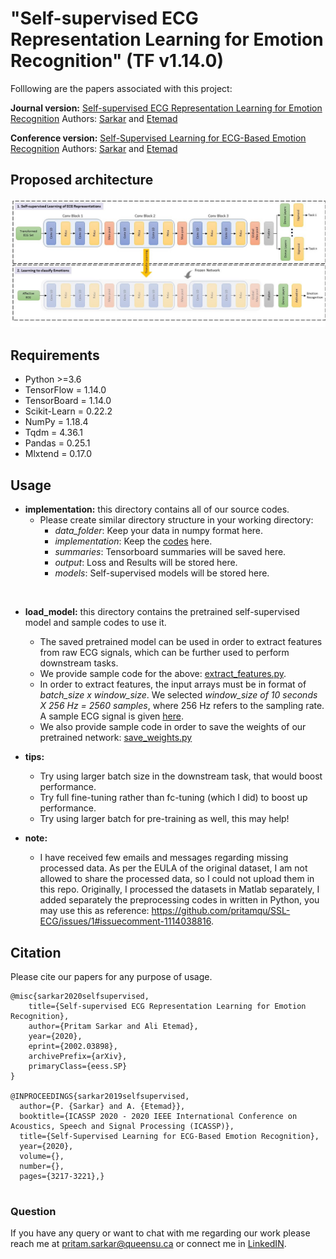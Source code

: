 # "Self-supervised ECG Representation Learning for Emotion Recognition" (TF v1.14.0)

Folllowing are the papers associated with this project: 

**Journal version:** [Self-supervised ECG Representation Learning for Emotion Recognition](https://ieeexplore.ieee.org/document/9161416)
Authors: [Sarkar](https://www.pritamsarkar.com/) and [Etemad](https://www.alietemad.com/)

**Conference version:** [Self-Supervised Learning for ECG-Based Emotion Recognition](https://ieeexplore.ieee.org/abstract/document/9053985)
Authors: [Sarkar](https://www.pritamsarkar.com/) and [Etemad](https://www.alietemad.com/)

## Proposed architecture
![our proposed architecture](./images/ssl_architecture.jpg)

## Requirements

- Python >=3.6
- TensorFlow = 1.14.0
- TensorBoard = 1.14.0
- Scikit-Learn = 0.22.2
- NumPy = 1.18.4
- Tqdm = 4.36.1
- Pandas = 0.25.1
- Mlxtend = 0.17.0

## Usage

- **implementation:** this directory contains all of our source codes.
    - Please create similar directory structure in your working directory:
        - *data_folder*: Keep your data in numpy format here.
        - *implementation*: Keep the [codes](./implementation) here.
        - *summaries*: Tensorboard summaries will be saved here.
        - *output*: Loss and Results will be stored here.
        - *models*: Self-supervised models will be stored here.
<br />

- **load_model:** this directory contains the pretrained self-supervised model and sample codes to use it.
    - The saved pretrained model can be used in order to extract features from raw ECG signals, which can be further used to perform downstream tasks.
    - We provide sample code for the above: [extract_features.py](./load_model/extract_features.py).
    - In order to extract features, the input arrays must be in format of *batch_size x window_size*. We selected *window_size of 10 seconds X 256 Hz = 2560 samples*, where 256 Hz refers to the sampling rate. A sample ECG signal is given [here](./load_model/sample_ecg.npy).
    - We also provide sample code in order to save the weights of our pretrained network: [save_weights.py](./load_model/save_weights.py)

- **tips:**
    - Try using larger batch size in the downstream task, that would boost performance. 
    - Try full fine-tuning rather than fc-tuning (which I did) to boost up performance.
    - Try using larger batch for pre-training as well, this may help!

- **note:**
    - I have received few emails and messages regarding missing processed data. As per the EULA of the original dataset, I am not allowed to share the processed data, so I could not upload them in this repo. Originally, I processed the datasets in Matlab separately, I added separately the preprocessing codes in written in Python, you may use this as reference: https://github.com/pritamqu/SSL-ECG/issues/1#issuecomment-1114038816.

## Citation

Please cite our papers for any purpose of usage.
```
@misc{sarkar2020selfsupervised,
    title={Self-supervised ECG Representation Learning for Emotion Recognition},
    author={Pritam Sarkar and Ali Etemad},
    year={2020},
    eprint={2002.03898},
    archivePrefix={arXiv},
    primaryClass={eess.SP}
}

@INPROCEEDINGS{sarkar2019selfsupervised,
  author={P. {Sarkar} and A. {Etemad}},
  booktitle={ICASSP 2020 - 2020 IEEE International Conference on Acoustics, Speech and Signal Processing (ICASSP)}, 
  title={Self-Supervised Learning for ECG-Based Emotion Recognition}, 
  year={2020},
  volume={},
  number={},
  pages={3217-3221},}
  
```

### Question
If you have any query or want to chat with me regarding our work please reach me at <pritam.sarkar@queensu.ca> or connect me in [LinkedIN](https://www.linkedin.com/in/sarkarpritam/).
